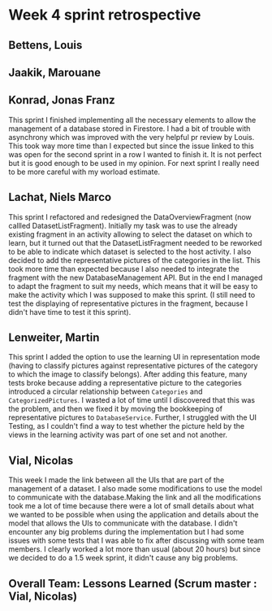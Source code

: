 # Week 4 sprint retrospective

## Bettens, Louis


## Jaakik, Marouane


## Konrad, Jonas Franz
This sprint I finished implementing all the necessary elements to allow the management of a database stored in Firestore. I had a bit of trouble with asynchrony which was improved with the very helpful pr review by Louis. This took way more time than I expected but since the issue linked to this was open for the second sprint in a row I wanted to finish it. It is not perfect but it is good enough to be used in my opinion. For next sprint I really need to be more careful with my worload estimate.

## Lachat, Niels Marco
This sprint I refactored and redesigned the DataOverviewFragment (now callled DatasetListFragment). Initially my task was to use the already existing fragment in an activity allowing to select the dataset on which to learn, but it turned out that the DatasetListFragment needed to be reworked to be able to indicate which dataset is selected to the host activity. I also decided to add the representative pictures of the categories in the list. This took more time than expected because I also needed to integrate the fragment with the new DatabaseManagement API. But in the end I managed to adapt the fragment to suit my needs, which means that it will be easy to make the activity which I was supposed to make this sprint. (I still need to test the displaying of representative pictures in the fragment, because I didn't have time to test it this sprint).


## Lenweiter, Martin
This sprint I added the option to use the learning UI in representation mode (having to classify pictures against representative pictures of the category to which the image to classify belongs). After adding this feature, many tests broke because adding a representative picture to the categories introduced a circular relationship between `Categories` and `CategorizedPictures`. I wasted a lot of time until I discovered that this was the problem, and then we fixed it by moving the bookkeeping of representative pictures to `DatabaseService`. Further, I struggled with the UI Testing, as I couldn't  find a way to test whether the picture held by the views in the learning activity was part of one set and not another.

## Vial, Nicolas
This week I made the link between all the UIs that are part of the management of a dataset. I also made some modifications to use the model to communicate with the database.Making the link and all the modifications took me a lot of time because there were a lot of small details about what we wanted to be possible when using the application and details about the model that allows the UIs to communicate with the database. I didn't encounter any big problems during the implementation but I had some issues with some tests that I was able to fix after discussing with some team members.  I clearly worked a lot more than usual (about 20 hours) but since we decided to do a 1.5 week sprint, it didn't cause any big problems.
## Overall Team: Lessons Learned (Scrum master : Vial, Nicolas)
